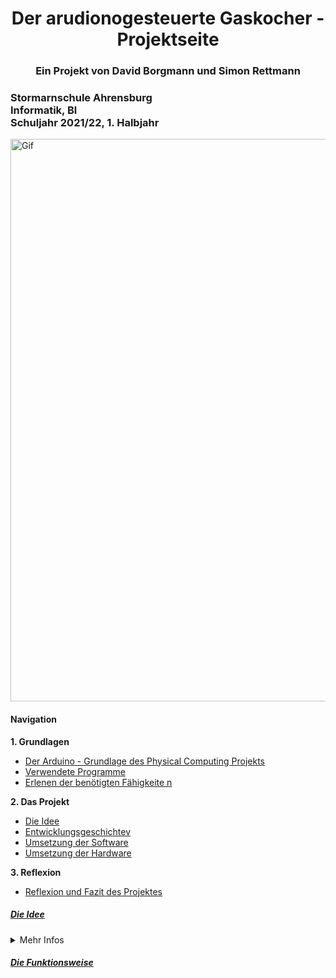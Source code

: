 <html>
<head>
<h1 align="center">Der arudionogesteuerte Gaskocher - Projektseite</h1> 
</head>
<h3 align="center"> Ein Projekt von David Borgmann und Simon Rettmann</h3>
<h3 align="left">Stormarnschule Ahrensburg <br/> Informatik, Bl <br/> Schuljahr 2021/22, 1. Halbjahr <br/> </h3> </div>
	
<img alt="Gif" align="center" heigth="300" width="900" src="https://user-images.githubusercontent.com/88385654/143050441-c3d92a30-9005-4314-a8f5-06cba427b260.gif">

<h4>Navigation</h4>

<b>1. Grundlagen</b>	

<ul>
	<li> <a href="#Arduino">Der Arduino - Grundlage des Physical Computing Projekts </a> </li>
	<li> <a href="#Software">Verwendete Programme </a> </li>
	<li> <a href="Lernprozess">Erlenen der benötigten Fähigkeite n</a> </li>
</ul>

<b>2. Das Projekt</b>	

<ul>
	<li> <a href="#Idee"> Die Idee</a> </li> 
	<li> <a href="#Entwicklungsgeschichte"> Entwicklungsgeschichtev </a> </li>
	<li> <a href="#Software"> Umsetzung der Software </a> </li> 
	<li> <a href="#Hardware"> Umsetzung der Hardware </a> </li>
</ul>

<b>3. Reflexion</b>

<ul>
	<li> <a href="#Reflexion"> Reflexion und Fazit des Projektes </a> </li>
</ul>

<h5> <a id="#Idee"> <ins>Die Idee</ins> </a> </h5>
<details>
	<summary>Mehr Infos</summary>

Die Entwickler des Projektes, David und Simon, sind begeisterte Outdoor-Fans. In den Sommerferien eine Woche "Wildcampen" in Schweden und eine Studienfahrt, in der eine Woche auf der Mecklenburger-Seenplatte Kanu gefahren wurde. Neben der Natur begeistert allerdings auch das Kochen die Beiden. So kam es bei der Nahrungszubereitung bei diesen beiden Urlauben zu Problemen: Mal ist der Gaskocher zu heiß-der Reis angebrannt, mal das Wasser zu kalt - die Nudeln werden einfach nicht gar. Als in der Einführung zum Informatikunterricht die Möglichkeit eines "Physical-Computing"-Projekts genannt wurde und zuerst einige Ideen diskutiert wurden, entschieden sich die beiden schnell für einen aurdionogesteuerten Gaskocher. Die Idee für das Projekt war geboren. Ziel war es einen Gaskocher so steuern zu können, dass eine vorher eingestellte Temperatur erreicht und selbstständig gehalten werden kann.
</details>

<h5> <a id="#Die Funktionsweise"> <ins>Die Funktionsweise</ins> </a> </h5>

